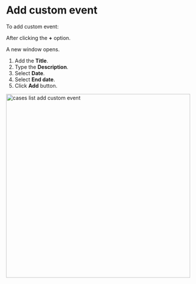 # Add custom event

To add custom event: 

After clicking the **+** option. 

A new window opens. 

1. Add the **Title**.
1. Type the **Description**.
1. Select **Date**.
1. Select **End date**.
1. Click **Add** button.

<img src="../images/cases-list-add-custom-event.png" alt="cases list add custom event" width="500" height="500"/>
